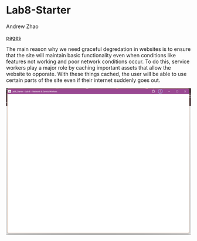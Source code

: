 # Lab8-Starter
Andrew Zhao

[pages](https://darkcatz.github.io/Lab8_Starter/)

The main reason why we need graceful degredation in websites is to ensure that the site will maintain basic functionality even when conditions like features not working and poor network conditions occur. To do this, service workers play a major role by caching important assets that allow the website to opporate. With these things cached, the user will be able to use certain parts of the site even if their internet suddenly goes out. 

![pwa](/pwa.png)